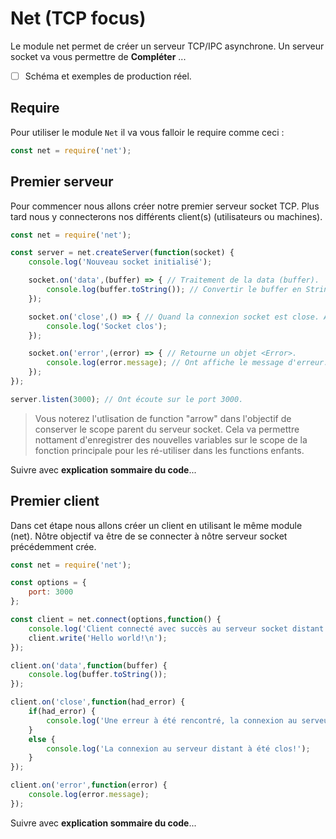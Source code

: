 # Net (TCP focus)

Le module net permet de créer un serveur TCP/IPC asynchrone. Un serveur socket va vous permettre de **Compléter** ... 

- [ ] Schéma et exemples de production réel.

## Require 

Pour utiliser le module `Net` il va vous falloir le require comme ceci : 

```js
const net = require('net');
```

## Premier serveur

Pour commencer nous allons créer notre premier serveur socket TCP. Plus tard nous y connecterons nos différents client(s) (utilisateurs ou machines). 

```js
const net = require('net'); 

const server = net.createServer(function(socket) {
    console.log('Nouveau socket initialisé');

    socket.on('data',(buffer) => { // Traitement de la data (buffer).
        console.log(buffer.toString()); // Convertir le buffer en String.
    });

    socket.on('close',() => { // Quand la connexion socket est close. Aucun argument.
        console.log('Socket clos');
    });

    socket.on('error',(error) => { // Retourne un objet <Error>.
        console.log(error.message); // Ont affiche le message d'erreur.
    });
});

server.listen(3000); // Ont écoute sur le port 3000.
```

> Vous noterez l'utlisation de function "arrow" dans l'objectif de conserver le scope parent du serveur socket. Cela va permettre nottament d'enregistrer des nouvelles variables sur le scope de la fonction principale pour les ré-utiliser dans les functions enfants.

Suivre avec **explication sommaire du code**...

## Premier client

Dans cet étape nous allons créer un client en utilisant le même module (net). Nôtre objectif va être de se connecter à nôtre serveur socket précédemment crée. 

```js
const net = require('net'); 

const options = {
    port: 3000
};

const client = net.connect(options,function() {
    console.log('Client connecté avec succès au serveur socket distant'); 
    client.write('Hello world!\n');
});

client.on('data',function(buffer) {
    console.log(buffer.toString());
});

client.on('close',function(had_error) {
    if(had_error) {
        console.log('Une erreur à été rencontré, la connexion au serveur distant à été clos!');
    }
    else {
        console.log('La connexion au serveur distant à été clos!');
    }
});

client.on('error',function(error) {
    console.log(error.message);
});
```

Suivre avec **explication sommaire du code**...